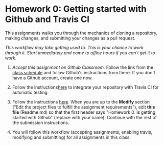 # Homework 0: Getting started with Github and Travis CI

This assignments walks you through the mechanics of cloning a repository, making changes, and submitting your changes as a pull request.

*This workflow may take getting used to. This is your chance to work through it. Start immediately and come to office hours if you can't get it to work.*

1. *Accept this assignment on Github Classroom.* Follow the link from the [class schedule](www.sci.brooklyn.cuny.edu/~levitan/data-structures/schedule.html) and follow Github's instructions from there. If you don't have a Github account, create one now.

2. Follow the instructions[here](https://github.com/cisc3130/docs/blob/master/travis.md) to integrate your repository with Travis CI for automatic testing.

2. Follow the instructions [here](https://github.com/cisc3130/docs/blob/master/submissions.md). When you are up to the __Modify__ section ("Edit the project files to fulfill the assignment requirements"), edit __this file__ (Readme.md) so that the first header says "Homework 0: <YOURNAME> is getting started with Github" (replace <YOURNAME> with your name). Continue with the rest of the submission instructions.

3. You will follow this workflow (accepting assignments, enabling travis, modifying and submitting) for all assignments in this class.

